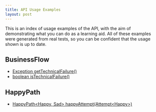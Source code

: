 ```yaml
---
title: API Usage Examples
layout: post
---
```

This is an index of usage examples of the API, with the aim of demonstrating what you can do as a learning aid.
All of these examples were generated from real tests, so you can be confident that the usage shown is up to date.

## BusinessFlow
* [Exception getTechnicalFailure()](BusinessFlow.Exception_getTechnicalFailure--)
* [boolean isTechnicalFailure()](BusinessFlow.boolean_isTechnicalFailure--)

## HappyPath
* [HappyPath&lt;Happy, Sad&gt; happyAttempt(Attempt&lt;Happy&gt;)](HappyPath.HappyPath-Happy,_Sad-_happyAttempt-Attempt-Happy--)